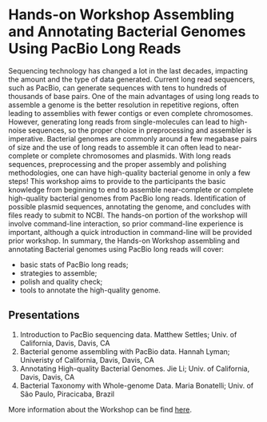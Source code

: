 # Hands-on Workshop Assembling and Annotating Bacterial Genomes Using PacBio Long Reads

Sequencing technology has changed a lot in the last decades, impacting the amount and the type of data generated. Current long read sequencers, such as PacBio, can generate sequences with tens to hundreds of thousands of base pairs. One of the main advantages of using long reads to assemble a genome is the better resolution in repetitive regions, often leading to assemblies with fewer contigs or even complete chromosomes. However, generating long reads from single-molecules can lead to high-noise sequences, so the proper choice in preprocessing and assembler is imperative.
Bacterial genomes are commonly around a few megabase pairs of size and the use of long reads to assemble it can often lead to near-complete or complete chromosomes and plasmids. With long reads sequences, preprocessing and the proper assembly and polishing methodologies, one can have high-quality bacterial genome in only a few steps!
This workshop aims to provide to the participants the basic knowledge from beginning to end to assemble near-complete or complete high-quality bacterial genomes from PacBio long reads. Identification of possible plasmid sequences, annotating the genome, and concludes with files ready to submit to NCBI. The hands-on portion of the workshop will involve command-line interaction, so prior command-line experience is important, although a quick introduction in command-line will be provided prior workshop.
In summary, the Hands-on Workshop assembling and annotating Bacterial genomes using PacBio long reads will cover:
- basic stats of PacBio long reads;
- strategies to assemble;
- polish and quality check;
- tools to annotate the high-quality genome.

## Presentations

1. Introduction to PacBio sequencing data. Matthew Settles; Univ. of California, Davis, Davis, CA
2. Bacterial genome assembling with PacBio data. Hannah Lyman; Univeristy of California, Davis, Davis, CA
3. Annotating High-quality Bacterial Genomes. Jie Li; Univ. of California, Davis, Davis, CA
4. Bacterial Taxonomy with Whole-genome Data. Maria Bonatelli; Univ. of São Paulo, Piracicaba, Brazil

More information about the Workshop can be find [here](https://www.abstractsonline.com/pp8/#!/9286/session/1039).
